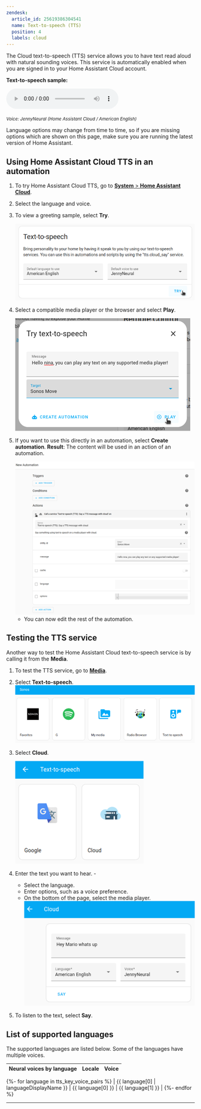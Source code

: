 ```yaml
---
zendesk:
  article_id: 25619386304541
  name: Text-to-speech (TTS)
  position: 4
  labels: cloud
---
```


The Cloud text-to-speech (TTS) service allows you to have text read aloud with natural sounding voices. This service is automatically enabled when you are signed in to your Home Assistant Cloud account.

**Text-to-speech sample:**

<audio src="/static/audio/tts_demo.mp3" controls></audio>

<small><i>Voice: JennyNeural (Home Assistant Cloud / American English)</i></small>

Language options may change from time to time, so if you are missing options which are shown on this page, make sure you are running the latest version of Home Assistant.

## Using Home Assistant Cloud TTS in an automation

1. To try Home Assistant Cloud TTS, go to [**System** > **Home Assistant Cloud**](https://my.home-assistant.io/redirect/cloud/).
2. Select the language and voice.
3. To view a greeting sample, select **Try**.

   <img src="/static/img/cloud/tts_settings.png" alt="TTS settings">

4. Select a compatible media player or the browser and select **Play**.

   <img src="/static/img/cloud/tts_sample.png" alt="TTS sample">

5. If you want to use this directly in an automation, select **Create automation**.
   **Result**: The content will be used in an action of an automation.

   <img src="/static/img/cloud/tts_open_as_action_in_automation.png" alt="TTS open as action in an automation">

   - You can now edit the rest of the automation.

## Testing the TTS service

Another way to test the Home Assistant Cloud text-to-speech service is by calling it from the **Media**.

1. To test the TTS service, go to [**Media**](https://my.home-assistant.io/redirect/media_browser/).
2. Select **Text-to-speech**.
   ![Select Text-to-speech](/static/img/cloud/tts_select_media_source_01.png)
3. Select **Cloud**.

   ![Select Cloud](/static/img/cloud/tts_select_tts_source.png)

4. Enter the text you want to hear. -
   - Select the language.
   - Enter options, such as a voice preference.
   - On the bottom of the page, select the media player.
     ![Enter text to be spoken](/static/img/cloud/tts_enter_sentence_01.png)
5. To listen to the text, select **Say**.

## List of supported languages

The supported languages are listed below. Some of the languages have multiple voices.

| **Neural voices by language** | **Locale** | **Voice** |
| :---------------------------- | :--------- | :-------- |

{%- for language in tts_key_voice_pairs %}
| {{ language[0] | languageDisplayName }} | {{ language[0] }} | {{ language[1] }} |
{%- endfor %}

---
